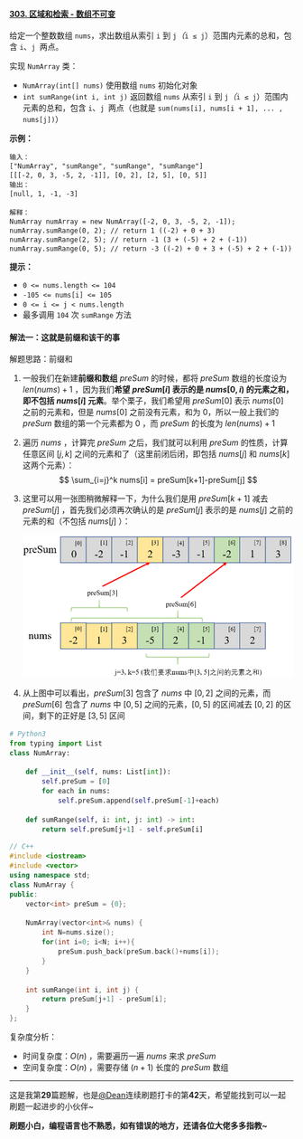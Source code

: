 #### [303. 区域和检索 - 数组不可变](https://leetcode-cn.com/problems/range-sum-query-immutable/)

给定一个整数数组  `nums`，求出数组从索引 `i` 到 `j`*（*`i ≤ j`）范围内元素的总和，包含 `i`、`j `两点。

实现 `NumArray` 类：

- `NumArray(int[] nums)` 使用数组 `nums` 初始化对象
- `int sumRange(int i, int j)` 返回数组 `nums` 从索引 `i` 到 `j`*（*`i ≤ j`）范围内元素的总和，包含 `i`、`j `两点（也就是 `sum(nums[i], nums[i + 1], ... , nums[j])`）

 **示例：**

```
输入：
["NumArray", "sumRange", "sumRange", "sumRange"]
[[[-2, 0, 3, -5, 2, -1]], [0, 2], [2, 5], [0, 5]]
输出：
[null, 1, -1, -3]

解释：
NumArray numArray = new NumArray([-2, 0, 3, -5, 2, -1]);
numArray.sumRange(0, 2); // return 1 ((-2) + 0 + 3)
numArray.sumRange(2, 5); // return -1 (3 + (-5) + 2 + (-1)) 
numArray.sumRange(0, 5); // return -3 ((-2) + 0 + 3 + (-5) + 2 + (-1))
```

 **提示：**

- `0 <= nums.length <= 104`
- `-105 <= nums[i] <= 105`
- `0 <= i <= j < nums.length`
- 最多调用 `104` 次 `sumRange` 方法

#### 解法一：这就是前缀和该干的事

解题思路：前缀和

1. 一般我们在新建**前缀和数组** $preSum$ 的时候，都将 $preSum$ 数组的长度设为 $len(nums)+1$ ，因为我们**希望** **$preSum[i]$ 表示的是 $nums[0, i)$ 的元素之和，即不包括 $nums[i]$ 元素**。举个栗子，我们希望用 $preSum[0]$ 表示 $nums[0]$ 之前的元素和，但是 $nums[0]$ 之前没有元素，和为 $0$，所以一般上我们的 $preSum$ 数组的第一个元素都为 $0$ ，而 $preSum$ 的长度为 $len(nums)+1$ 

2. 遍历 $nums$ ，计算完 $preSum$ 之后，我们就可以利用 $preSum$ 的性质，计算任意区间 $[j, k]$ 之间的元素和了（这里前闭后闭，即包括 $nums[j]$ 和 $nums[k]$ 这两个元素）：
   $$
   \sum_{i=j}^k nums[i] = preSum[k+1]-preSum[j]
   $$

3. 这里可以用一张图稍微解释一下，为什么我们是用 $preSum[k+1]$ 减去 $preSum[j]$ ，首先我们必须再次确认的是 $preSum[j]$ 表示的是 $nums[j]$ 之前的元素的和（不包括 $nums[j]$ ）：

   <img src="pics/image-20210301204835705.png" alt="image-20210301204835705" style="zoom:67%;" />

4. 从上图中可以看出，$preSum[3]$ 包含了 $nums$ 中 $[0,2]$ 之间的元素，而 $preSum[6]$ 包含了 $nums$ 中 $[0,5]$ 之间的元素，$[0,5]$ 的区间减去 $[0,2]$ 的区间，剩下的正好是 $[3,5]$ 区间

```python
# Python3
from typing import List
class NumArray:

    def __init__(self, nums: List[int]):
        self.preSum = [0]
        for each in nums:
            self.preSum.append(self.preSum[-1]+each)

    def sumRange(self, i: int, j: int) -> int:
        return self.preSum[j+1] - self.preSum[i]
```

```c++
// C++
#include <iostream>
#include <vector>
using namespace std;
class NumArray {
public:
    vector<int> preSum = {0};
    
    NumArray(vector<int>& nums) {
        int N=nums.size();
        for(int i=0; i<N; i++){
            preSum.push_back(preSum.back()+nums[i]);
        }
    }
    
    int sumRange(int i, int j) {
        return preSum[j+1] - preSum[i];
    }
};
```

复杂度分析：

- 时间复杂度：$O(n)$ ，需要遍历一遍 $nums$ 来求 $preSum$
- 空间复杂度：$O(n)$ ，需要存储 $(n+1)$ 长度的 $preSum$ 数组

____

这是我第**29**篇题解，也是[@Dean](https://leetcode-cn.com/u/dean-98543/)连续刷题打卡的第**42**天，希望能找到可以一起刷题一起进步的小伙伴~

**刷题小白，编程语言也不熟悉，如有错误的地方，还请各位大佬多多指教~**